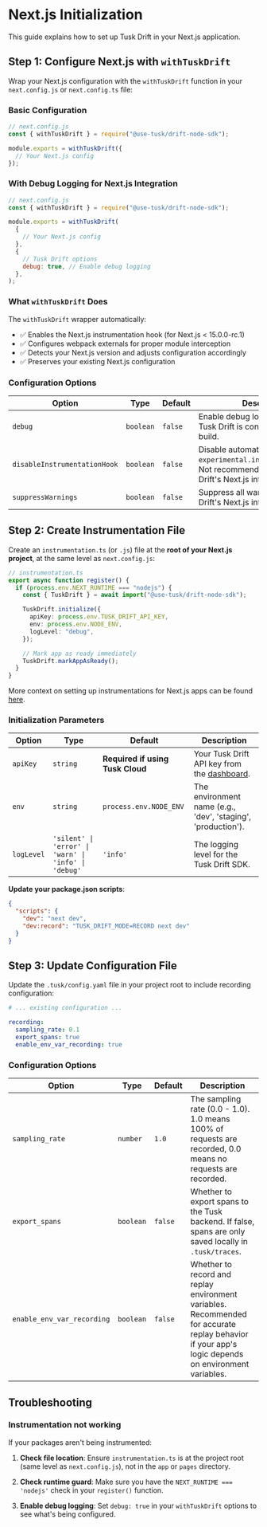 # Next.js Initialization

This guide explains how to set up Tusk Drift in your Next.js application.

## Step 1: Configure Next.js with `withTuskDrift`

Wrap your Next.js configuration with the `withTuskDrift` function in your `next.config.js` or `next.config.ts` file:

### Basic Configuration

```javascript
// next.config.js
const { withTuskDrift } = require("@use-tusk/drift-node-sdk");

module.exports = withTuskDrift({
  // Your Next.js config
});
```

### With Debug Logging for Next.js Integration

```javascript
// next.config.js
const { withTuskDrift } = require("@use-tusk/drift-node-sdk");

module.exports = withTuskDrift(
  {
    // Your Next.js config
  },
  {
    // Tusk Drift options
    debug: true, // Enable debug logging
  },
);
```

### What `withTuskDrift` Does

The `withTuskDrift` wrapper automatically:

- ✅ Enables the Next.js instrumentation hook (for Next.js < 15.0.0-rc.1)
- ✅ Configures webpack externals for proper module interception
- ✅ Detects your Next.js version and adjusts configuration accordingly
- ✅ Preserves your existing Next.js configuration

### Configuration Options

<table>
  <thead>
    <tr>
      <th>Option</th>
      <th>Type</th>
      <th>Default</th>
      <th>Description</th>
    </tr>
  </thead>
  <tbody>
    <tr>
      <td><code>debug</code></td>
      <td><code>boolean</code></td>
      <td><code>false</code></td>
      <td>Enable debug logging to see what Tusk Drift is configuring during build.</td>
    </tr>
    <tr>
      <td><code>disableInstrumentationHook</code></td>
      <td><code>boolean</code></td>
      <td><code>false</code></td>
      <td>Disable automatic setting of <code>experimental.instrumentationHook</code>. Not recommended, will break Tusk Drift's Next.js integration.</td>
    </tr>
    <tr>
      <td><code>suppressWarnings</code></td>
      <td><code>boolean</code></td>
      <td><code>false</code></td>
      <td>Suppress all warnings from Tusk Drift's Next.js integration.</td>
    </tr>
  </tbody>
</table>

## Step 2: Create Instrumentation File

Create an `instrumentation.ts` (or `.js`) file at the **root of your Next.js project**, at the same level as `next.config.js`:

```typescript
// instrumentation.ts
export async function register() {
  if (process.env.NEXT_RUNTIME === "nodejs") {
    const { TuskDrift } = await import("@use-tusk/drift-node-sdk");

    TuskDrift.initialize({
      apiKey: process.env.TUSK_DRIFT_API_KEY,
      env: process.env.NODE_ENV,
      logLevel: "debug",
    });

    // Mark app as ready immediately
    TuskDrift.markAppAsReady();
  }
}
```

More context on setting up instrumentations for Next.js apps can be found [here](https://nextjs.org/docs/app/guides/instrumentation).

### Initialization Parameters

<table>
  <thead>
    <tr>
      <th>Option</th>
      <th>Type</th>
      <th>Default</th>
      <th>Description</th>
    </tr>
  </thead>
  <tbody>
    <tr>
      <td><code>apiKey</code></td>
      <td><code>string</code></td>
      <td><b>Required if using Tusk Cloud</b></td>
      <td>Your Tusk Drift API key from the <a href="https://usetusk.ai/app/settings/api-keys">dashboard</a>.</td>
    </tr>
    <tr>
      <td><code>env</code></td>
      <td><code>string</code></td>
      <td><code>process.env.NODE_ENV</code></td>
      <td>The environment name (e.g., 'dev', 'staging', 'production').</td>
    </tr>
    <tr>
      <td><code>logLevel</code></td>
      <td><code>'silent' | 'error' | 'warn' | 'info' | 'debug'</code></td>
      <td><code>'info'</code></td>
      <td>The logging level for the Tusk Drift SDK.</td>
    </tr>
  </tbody>
</table>

**Update your package.json scripts**:

```json
{
  "scripts": {
    "dev": "next dev",
    "dev:record": "TUSK_DRIFT_MODE=RECORD next dev"
  }
}
```

## Step 3: Update Configuration File

Update the `.tusk/config.yaml` file in your project root to include recording configuration:

```yaml
# ... existing configuration ...

recording:
  sampling_rate: 0.1
  export_spans: true
  enable_env_var_recording: true
```

### Configuration Options

<table>
  <thead>
    <tr>
      <th>Option</th>
      <th>Type</th>
      <th>Default</th>
      <th>Description</th>
    </tr>
  </thead>
  <tbody>
    <tr>
      <td><code>sampling_rate</code></td>
      <td><code>number</code></td>
      <td><code>1.0</code></td>
      <td>The sampling rate (0.0 - 1.0). 1.0 means 100% of requests are recorded, 0.0 means no requests are recorded.</td>
    </tr>
    <tr>
      <td><code>export_spans</code></td>
      <td><code>boolean</code></td>
      <td><code>false</code></td>
      <td>Whether to export spans to the Tusk backend. If false, spans are only saved locally in <code>.tusk/traces</code>.</td>
    </tr>
    <tr>
      <td><code>enable_env_var_recording</code></td>
      <td><code>boolean</code></td>
      <td><code>false</code></td>
      <td>Whether to record and replay environment variables. Recommended for accurate replay behavior if your app's logic depends on environment variables.</td>
    </tr>
  </tbody>
</table>
    
## Troubleshooting

### Instrumentation not working

If your packages aren't being instrumented:

1. **Check file location**: Ensure `instrumentation.ts` is at the project root (same level as `next.config.js`), not in the `app` or `pages` directory.

2. **Check runtime guard**: Make sure you have the `NEXT_RUNTIME === 'nodejs'` check in your `register()` function.

3. **Enable debug logging**: Set `debug: true` in your `withTuskDrift` options to see what's being configured.
